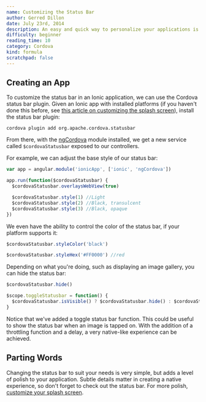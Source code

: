 ```yaml
---
name: Customizing the Status Bar
author: Gerred Dillon
date: July 23rd, 2014
description: An easy and quick way to personalize your applications is by customizing the status bar. Learn how to with the ngCordova plugin.
difficulty: beginner
reading_time: 10
category: Cordova
kind: formula
scratchpad: false
---
```


## Creating an App

To customize the status bar in an Ionic application, we can use the Cordova status bar plugin. Given an Ionic app with installed platforms (if you haven't done this before, see [this article on customizing the splash screen](http://learn.ionicframework.com/formulas/splash-screen/)), install the status bar plugin:

~~~
cordova plugin add org.apache.cordova.statusbar
~~~

From there, with the [ngCordova](http://ngcordova.com/) module installed, we get a new service called `$cordovaStatusbar` exposed to our controllers.

For example, we can adjust the base style of our status bar:

~~~js
var app = angular.module('ionicApp', ['ionic', 'ngCordova'])

app.run(function($cordovaStatusbar) {
  $cordovaStatusbar.overlaysWebView(true)

  $cordovaStatusbar.style(1) //Light
  $cordovaStatusbar.style(2) //Black, transulcent
  $cordovaStatusbar.style(3) //Black, opaque
})
~~~

We even have the ability to control the color of the status bar, if your platform supports it:

~~~js
$cordovaStatusbar.styleColor('black')

$cordovaStatusbar.styleHex('#FF0000') //red
~~~

Depending on what you're doing, such as displaying an image gallery, you can hide the status bar:

~~~js
$cordovaStatusbar.hide()

$scope.toggleStatusbar = function() {
  $cordovaStatusbar.isVisible() ? $cordovaStatusbar.hide() : $cordovaStatusbar.show()
}
~~~

Notice that we've added a toggle status bar function. This could be useful to show the status bar when an image is tapped on. With the addition of a throttling function and a delay, a very native-like experience can be achieved.

## Parting Words

Changing the status bar to suit your needs is very simple, but adds a level of polish to your application. Subtle details matter in creating a native experience, so don't forget to check out the status bar. For more polish, [customize your splash screen](http://learn.ionicframework.com/formulas/splash-screen/).
